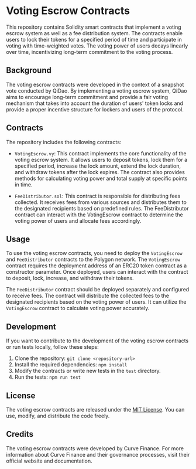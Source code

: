 # Voting Escrow Contracts

This repository contains Solidity smart contracts that implement a voting escrow system as well as a fee distribution system. The contracts enable users to lock their tokens for a specified period of time and participate in voting with time-weighted votes. The voting power of users decays linearly over time, incentivizing long-term commitment to the voting process.

## Background

The voting escrow contracts were developed in the context of a snapshot vote conducted by QiDao. By implementing a voting escrow system, QiDao aims to encourage long-term commitment and provide a fair voting mechanism that takes into account the duration of users' token locks and provide a proper incentive structure for lockers and users of the protocol.

## Contracts

The repository includes the following contracts:

- `VotingEscrow.vy`: This contract implements the core functionality of the voting escrow system. It allows users to deposit tokens, lock them for a specified period, increase the lock amount, extend the lock duration, and withdraw tokens after the lock expires. The contract also provides methods for calculating voting power and total supply at specific points in time.

- `FeeDistributor.sol`: This contract is responsible for distributing fees collected. It receives fees from various sources and distributes them to the designated recipients based on predefined rules. The FeeDistributor contract can interact with the VotingEscrow contract to determine the voting power of users and allocate fees accordingly.

## Usage

To use the voting escrow contracts, you need to deploy the `VotingEscrow` and `FeeDistributor` contracts to the Polygon network. The `VotingEscrow` contract requires the deployment address of an ERC20 token contract as a constructor parameter. Once deployed, users can interact with the contract to deposit, lock, increase, and withdraw their tokens.

The `FeeDistributor` contract should be deployed separately and configured to receive fees. The contract will distribute the collected fees to the designated recipients based on the voting power of users. It can utilize the `VotingEscrow` contract to calculate voting power accurately.

## Development

If you want to contribute to the development of the voting escrow contracts or run tests locally, follow these steps:

1. Clone the repository: `git clone <repository-url>`
2. Install the required dependencies: `npm install`
3. Modify the contracts or write new tests in the `test` directory.
4. Run the tests: `npm run test`

## License

The voting escrow contracts are released under the [MIT License](LICENSE). You can use, modify, and distribute the code freely.

## Credits

The voting escrow contracts were developed by Curve Finance. For more information about Curve Finance and their governance processes, visit their official website and documentation.
